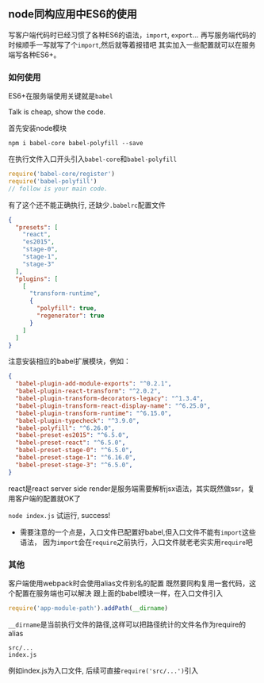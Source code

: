 ## node同构应用中ES6的使用

写客户端代码时已经习惯了各种ES6的语法，`import`, `export`...
再写服务端代码的时候顺手一写就写了个`import`,然后就等着报错吧
其实加入一些配置就可以在服务端写各种ES6+。

### 如何使用

ES6+在服务端使用关键就是`babel`

Talk is cheap, show the code.

首先安装node模块

`npm i babel-core babel-polyfill --save`

在执行文件入口开头引入`babel-core`和`babel-polyfill`

```javascript
require('babel-core/register')
require('babel-polyfill')
// follow is your main code.
```

有了这个还不能正确执行, 还缺少`.babelrc`配置文件
```json
{
  "presets": [
    "react",
    "es2015",
    "stage-0",
    "stage-1",
    "stage-3"
  ],
  "plugins": [
    [
      "transform-runtime",
      {
        "polyfill": true,
        "regenerator": true
      }
    ]
  ]
}
```
注意安装相应的babel扩展模块，例如：
```json
{
  "babel-plugin-add-module-exports": "^0.2.1",
  "babel-plugin-react-transform": "^2.0.2",
  "babel-plugin-transform-decorators-legacy": "^1.3.4",
  "babel-plugin-transform-react-display-name": "^6.25.0",
  "babel-plugin-transform-runtime": "^6.15.0",
  "babel-plugin-typecheck": "^3.9.0",
  "babel-polyfill": "^6.26.0",
  "babel-preset-es2015": "^6.5.0",
  "babel-preset-react": "^6.5.0",
  "babel-preset-stage-0": "^6.5.0",
  "babel-preset-stage-1": "^6.16.0",
  "babel-preset-stage-3": "^6.5.0",
}
```
react是react server side render是服务端需要解析jsx语法，其实既然做ssr，复用客户端的配置就OK了

`node index.js` 试运行, success!

* 需要注意的一个点是，入口文件已配置好babel,但入口文件不能有`import`这些语法，
因为`import`会在`require`之前执行，入口文件就老老实实用`require`吧

### 其他

客户端使用webpack时会使用alias文件别名的配置
既然要同构复用一套代码，这个配置在服务端也可以解决
跟上面的babel模块一样，在入口文件引入
```javascript
require('app-module-path').addPath(__dirname)
```
`__dirname`是当前执行文件的路径,这样可以把路径统计的文件名作为require的alias

```
src/...
index.js
```
例如index.js为入口文件, 后续可直接`require('src/...')`引入